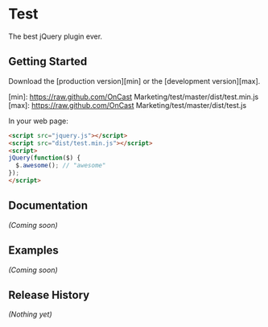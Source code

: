 # Test

The best jQuery plugin ever.

## Getting Started
Download the [production version][min] or the [development version][max].

[min]: https://raw.github.com/OnCast Marketing/test/master/dist/test.min.js
[max]: https://raw.github.com/OnCast Marketing/test/master/dist/test.js

In your web page:

```html
<script src="jquery.js"></script>
<script src="dist/test.min.js"></script>
<script>
jQuery(function($) {
  $.awesome(); // "awesome"
});
</script>
```

## Documentation
_(Coming soon)_

## Examples
_(Coming soon)_

## Release History
_(Nothing yet)_
